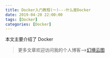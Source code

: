 ```yaml
---
title: Docker入门教程(一)---什么是Docker
date: 2019-04-20 22:00:00
tags: [Docker]
categories: [Docker]
---
```


本文主要介绍了 Docker

<!--more-->

> 更多文章欢迎访问我的个人博客-->[幻境云图](https://www.lixueduan.com/)

